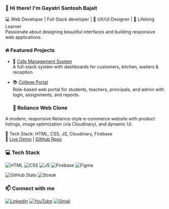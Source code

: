 ### 👋 Hi there! I'm Gayatri Santosh Bajait  
💻 Web Developer | Full Stack developer | 🎨 UX/UI Designer | 🌱 Lifelong Learner  
Passionate about designing beautiful interfaces and building responsive web applications.
### 🔥 Featured Projects

- 🚀 [Cafe Management System](https://github.com/...)  
  A full-stack system with dashboards for customers, kitchen, waiters & reception.

- 📚 [College Portal](https://github.com/...)  
  Role-based web portal for students, teachers, principals, and admin with login, assignments, and reports.

  ### 🏪 Reliance Web Clone
A modern, responsive Reliance-style e-commerce website with product listings, image optimization (via Cloudinary), and dynamic UI.

🚀 Tech Stack: HTML, CSS, JS, Cloudinary, Firebase  
🔗 [Live Demo](#) | [GitHub Repo](#)


### 💻 Tech Stack
![HTML](https://img.shields.io/badge/-HTML5-E34F26?logo=html5&logoColor=white&style=flat)
![CSS](https://img.shields.io/badge/-CSS3-1572B6?logo=css3&logoColor=white&style=flat)
![JS](https://img.shields.io/badge/-JavaScript-F7DF1E?logo=javascript&logoColor=black&style=flat)
![Firebase](https://img.shields.io/badge/-Firebase-FFCA28?logo=firebase&logoColor=black&style=flat)
![Figma](https://img.shields.io/badge/-Figma-F24E1E?logo=figma&logoColor=white&style=flat)

![GitHub Stats](https://github-readme-stats.vercel.app/api?username=GayatriBajait&show_icons=true&theme=tokyonight)
![Streak](https://streak-stats.demolab.com?user=GayatriBajait&theme=tokyonight)

### 📫 Connect with me
[![LinkedIn](https://img.shields.io/badge/-LinkedIn-0077B5?logo=linkedin&logoColor=white)](https://www.linkedin.com/in/yourprofile)
[![YouTube](https://img.shields.io/badge/-YouTube-FF0000?logo=youtube&logoColor=white)](https://youtube.com/...)
[![Gmail](https://img.shields.io/badge/-Gmail-D14836?logo=gmail&logoColor=white)](mailto:gayatribajait@gmail.com)

